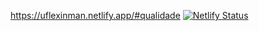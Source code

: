 https://uflexinman.netlify.app/#qualidade
[![Netlify Status](https://api.netlify.com/api/v1/badges/41f3e7f8-c2ec-48d8-b058-0e0972a103ce/deploy-status)](https://app.netlify.com/sites/uflexinman/deploys)
